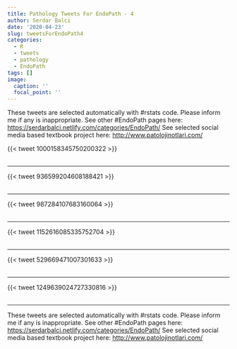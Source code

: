 ```yaml
---
title: Pathology Tweets For EndoPath - 4
author: Serdar Balci
date: '2020-04-23'
slug: tweetsForEndoPath4
categories:
  - R
  - tweets
  - pathology
  - EndoPath
tags: []
image:
  caption: ''
  focal_point: ''
---
```



These tweets are selected automatically with #rstats code. Please inform me if any is inappropriate.
See other #EndoPath pages here: https://serdarbalci.netlify.com/categories/EndoPath/ 
See selected social media based textbook project here: http://www.patolojinotlari.com/

{{< tweet 1000158345750200322 >}}
<br>
<br>
<hr>
{{< tweet 936599204608188421 >}}
<br>
<br>
<hr>
{{< tweet 987284107683160064 >}}
<br>
<br>
<hr>
{{< tweet 1152616085335752704 >}}
<br>
<br>
<hr>
{{< tweet 529669471007301633 >}}
<br>
<br>
<hr>
{{< tweet 1249639024727330816 >}}
<br>
<br>
<hr>


These tweets are selected automatically with #rstats code. Please inform me if any is inappropriate.
See other #EndoPath pages here: https://serdarbalci.netlify.com/categories/EndoPath/ 
See selected social media based textbook project here: http://www.patolojinotlari.com/
